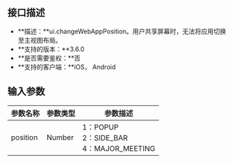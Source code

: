 ## 接口描述
- **描述：**ui.changeWebAppPosition。用户共享屏幕时，无法将应用切换至主视图布局。
- **支持的版本：**3.6.0
- **是否需要鉴权：**否
- **支持的客户端：**iOS， Android


## 输入参数

| 参数名称 | 参数类型 | 参数描述 |
| --- | --- | --- |
| position | Number |  1：POPUP <br>2：SIDE_BAR<br>  4：MAJOR_MEETING|
